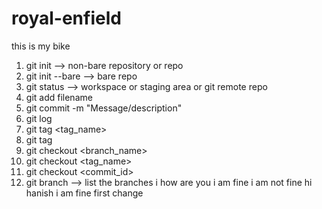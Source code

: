 # royal-enfield
this is my bike
1. git init --> non-bare repository or repo
2. git init --bare --> bare repo
3. git status --> workspace or staging area or git remote repo
4. git add filename
5. git commit -m "Message/description"
6. git log
7. git tag <tag_name>
8. git tag
9. git checkout <branch_name>
10. git checkout <tag_name>
11. git checkout <commit_id>
12. git branch --> list the branches
i how are you
i am fine
i am not fine
hi hanish
i am fine
first change

